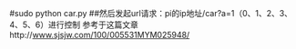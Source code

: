 #sudo python car.py
##然后发起url请求：pi的ip地址/car?a=1（0、1、2、3、4、5、6）进行控制
参考于这篇文章http://www.sjsjw.com/100/005531MYM025948/